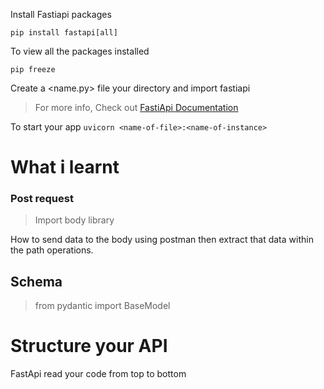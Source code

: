 Install Fastiapi packages

``
pip install fastapi[all]
``

To view all the packages installed

``
pip freeze
``

Create a <name.py> file your directory and import fastiapi 

>For more info, Check out [FastiApi Documentation](https://fastapi.tiangolo.com/tutorial/first-steps/)

To start your app
``
uvicorn <name-of-file>:<name-of-instance>
``

# What i learnt
### Post request
> Import body library

How to send data to the body using postman then extract that data within the path operations.

## Schema
>from pydantic import BaseModel 


# Structure your API 
FastApi read your code from top to bottom